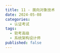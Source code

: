 ```yaml
---
title: 11 - 面向对象技术
date: 2024-05-08
categories:
  - 认证考试
tags:
  - 软考高级
  - 系统架构设计师
published: false
---
```



